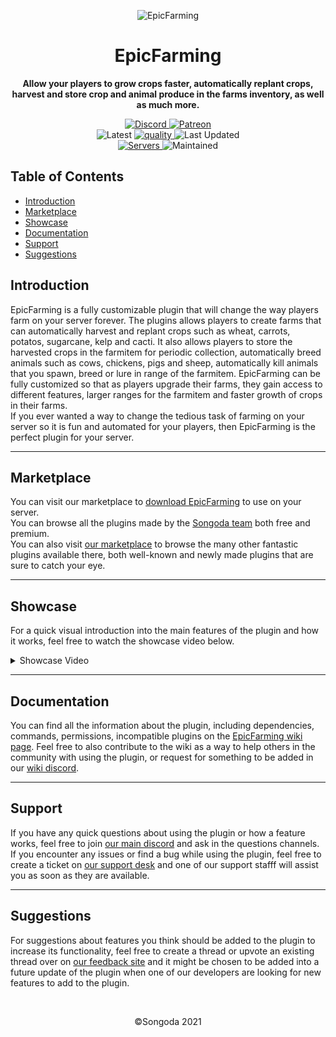 <p align="center">
<img alt="EpicFarming"
    src="https://proxy.songoda.com/200/https://cdn2.songoda.com/products/epicfarming/uzlMhPaZ3d5rX1pFeK8ijaDuAzM1a4NpiKhScvro.png">
</p>

<h1 align="center">EpicFarming</h1>

<p align="center">
 <b>
      Allow your players to grow crops faster, automatically replant crops, harvest and store crop and animal produce in the farms inventory, as well as much more.
  </b>
</p>

<p align="center">
    <a href="https://discord.gg/songoda">
        <img alt="Discord" src="https://img.shields.io/discord/293212540723396608?color=7289DA&label=Discord&logo=discord&logoColor=7289DA">
    </a>
    <a href="https://www.patreon.com/join/songoda">
        <img alt="Patreon" src="https://img.shields.io/badge/-Support_on_Patreon-F96854.svg?logo=patreon&style=flat&logoColor=white">
    </a> 
    <br>
    <img alt="Latest" src="https://img.shields.io/badge/dynamic/xml?label=version&query=string%28%2F%2F%2A%5Blocal-name%28.%29%3D%27version%27%20and%20namespace-uri%28.%29%3D%27http%3A%2F%2Fmaven.apache.org%2FPOM%2F4.0.0%27%5D%5B1%5D%29&url=https%3A%2F%2Fraw.githubusercontent.com%2Fsongoda%2FEpicFarming%2Fmaster%2Fpom.xml&logo=github&style=flat&logoColor=white&color=blue&labelColor=black">
    <a href="https://app.codacy.com/gh/songoda/EpicFarming/dashboard">
        <img alt="quality" src="https://img.shields.io/codacy/grade/88eb57700298485482781b1bff439fec">
    </a>
    <img alt="Last Updated" src="https://img.shields.io/github/last-commit/songoda/EpicFarming">
    <br>
    <a href="https://bstats.org/plugin/bukkit/EpicFarming/4180">
        <img alt="Servers" src="https://img.shields.io/bstats/servers/4180">
    </a>
    <img alt="Maintained" src="https://img.shields.io/maintenance/yes/2021"> 
</p>

<h2>Table of Contents</h2>
<ul>
    <li><a href='#Introduction'>Introduction</a></li>
    <li><a href='#Marketplace'>Marketplace</a></li>
    <li><a href='#Showcase'>Showcase</a></li>
    <li><a href='#Documentation'>Documentation</a></li>
    <li><a href='#Support'>Support</a></li>
    <li><a href='#Suggestions'>Suggestions</a></li>
</ul>

<article>
    <h2 id="Introduction">Introduction</h2>
    <p>
        EpicFarming is a fully customizable plugin that will change the way players farm on your server forever. The plugins allows players to create farms that can                     automatically harvest and replant crops such as wheat, carrots, potatos, sugarcane, kelp and cacti. It also allows players to store the harvested crops in the farmitem           for periodic collection, automatically breed animals such as cows, chickens, pigs and sheep, automatically kill animals that you spawn, breed or lure in range of the             farmitem. EpicFarming can be fully customized so that as players upgrade their farms, they gain access to different features, larger ranges for the farmitem and faster           growth of crops in their farms.<br>
        If you ever wanted a way to change the tedious task of farming on your server so it is fun and automated for your players, then EpicFarming is the perfect plugin for             your server. 
    </p>
</article>
<hr>
<article>
    <h2 id="Marketplace">Marketplace</h2>
    <p>
        You can visit our marketplace to <a href="https://songoda.com/marketplace/product/epicfarming-ultimate-minecraft-farming.21">download EpicFarming</a> to use on your             server.<br>
        You can browse all the plugins made by the <a href="https://songoda.com/teams/songoda">Songoda team</a> both free and premium.<br>
        You can also visit <a href="https://songoda.com/marketplace">our marketplace</a> to browse the many other fantastic plugins available there, both well-known and newly           made plugins that are sure to catch your eye.
    </p>
</article>
<hr>
<article>
    <h2 id="Showcase">Showcase</h2>
    <p>
        For a quick visual introduction into the main features of the plugin and how it works, feel free to watch the showcase video below.
        <details>
            <summary>Showcase Video</summary>
            Coming Soon
        </details>
    </p>
</article>
<hr>
<article>
    <h2 id="Documentation">Documentation</h2>
    <p>
        You can find all the information about the plugin, including dependencies,
        commands, permissions, incompatible plugins on the <a href="https://wiki.songoda.com/Epic_Farming">EpicFarming wiki page</a>.
        Feel free to also contribute to the wiki as a way to help others in the community with using the plugin, or request for something to be added in our <a                           href="https://discord.gg/6JwbEQB">wiki discord</a>.
    </p>
</article>
<hr>
<article>
    <h2 id="Support">Support</h2>
    <p>
        If you have any quick questions about using the plugin or how a feature works, feel free to join <a href="https://discord.gg/songoda">our main discord</a> and ask in the         questions channels. If you encounter any issues or find a bug while using the plugin, feel free to create a ticket on <a href="https://support.songoda.com">our support           desk</a> and one of our support stafff will assist you as soon as they are available.
    </p>
</article>
<hr>
<article>
    <h2 id="Suggestions">Suggestions</h2>
    <p>
        For suggestions about features you think should be added to the plugin to increase its functionality, feel free to create a thread or upvote an existing thread over on           <a href="https://feedback.songoda.com">our feedback site</a> and it might be chosen to be added into a future update of the plugin when one of our developers are looking         for new features to add to the plugin.
    </p>
</article>
<br>
<p align="center">
    &copy;Songoda 2021
</p>
